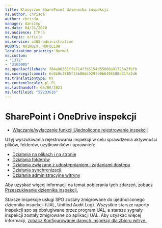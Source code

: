 ```yaml
---
title: Klasyczne SharePoint dziennika inspekcji
ms.author: chrisda
author: chrisda
manager: dansimp
ms.date: 04/21/2020
ms.audience: ITPro
ms.topic: article
ms.service: o365-administration
ROBOTS: NOINDEX, NOFOLLOW
localization_priority: Normal
ms.custom:
- "1372"
- "3100005"
ms.openlocfilehash: f84a86331ffe714ffb5154d55608a91725a2fbfb
ms.sourcegitcommit: 6c6b0c3885f33b08db929fe0b6496508d31fa2d6
ms.translationtype: MT
ms.contentlocale: pl-PL
ms.lasthandoff: 05/06/2021
ms.locfileid: "52233616"
---
```

# <a name="sharepoint-and-onedrive-audit-logs"></a>SharePoint i OneDrive inspekcji

* [Włączanie/wyłączanie funkcji Ujednolicone rejestrowanie inspekcji](https://docs.microsoft.com/microsoft-365/compliance/turn-audit-log-search-on-or-off) 

Użyj wyszukiwania rejestrowania inspekcji w celu sprawdzenia aktywności plików, folderów, użytkowników i uprawnień:

* [Działania na plikach i na stronie](https://docs.microsoft.com/microsoft-365/compliance/search-the-audit-log-in-security-and-compliance)
* [Działania folderów](https://docs.microsoft.com/microsoft-365/compliance/search-the-audit-log-in-security-and-compliance#folder-activities)
* [Działania związane z udostępnianiem i żądaniami dostępu](https://docs.microsoft.com/microsoft-365/compliance/search-the-audit-log-in-security-and-compliance#sharing-and-access-request-activities)
* [Działania synchronizacji](https://docs.microsoft.com/microsoft-365/compliance/search-the-audit-log-in-security-and-compliance#synchronization-activities)
* [Działania administracyjne witryny](https://docs.microsoft.com/microsoft-365/compliance/search-the-audit-log-in-security-and-compliance#site-administration-activities)

Aby uzyskać więcej informacji na temat pobierania tych zdarzeń, zobacz [Przeszukiwanie dziennika inspekcji.](https://docs.microsoft.com/microsoft-365/compliance/search-the-audit-log-in-security-and-compliance#search-the-audit-log)

Starsze inspekcje usługi SPO zostały zmigrowane do ujednoliconego dziennika inspekcji (UAL, Unified Audit Log). Wszystkie starsze raporty inspekcji spo są obsługiwane przez program UAL, a starsze sygnały inspekcji zostały zmigrowane do aplikacji UAL. Aby uzyskać więcej informacji, [zobacz Konfigurowanie danych inspekcji dla zbioru witryn.](https://support.office.com/article/Configure-audit-settings-for-a-site-collection-A9920C97-38C0-44F2-8BCB-4CF1E2AE22D2)
